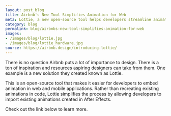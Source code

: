 ```yaml
---
layout: post_blog
title: Airbnb's New Tool Simplifies Animation for Web
meta: Lottie, a new open-source tool helps developers streamline animation for web.
category: blog
permalink: blog/airbnbs-new-tool-simplifies-animation-for-web
images: 
- /images/blog/lottie.jpg
- /images/blog/lottie_hardware.jpg
source: https://airbnb.design/introducing-lottie/
---
```


There is no question Airbnb puts a lot of importance to design. There is a ton of inspiration and resources aspiring designers can take from them. One example is a new solution they created known as Lottie.

This is an open-source tool that makes it easier for developers to embed animation in web and mobile applications. Rather than recreating existing animations in code, Lottie simplifies the process by allowing developers to import existing animations created in After Effects.

Check out the link below to learn more.